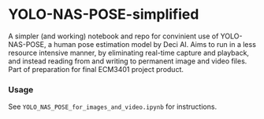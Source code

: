 # YOLO-NAS-POSE-simplified

A simpler (and working) notebook and repo for convinient use of YOLO-NAS-POSE, a human pose estimation model by Deci AI. Aims to run in a less resource intensive manner, by eliminating real-time capture and playback, and instead reading from and writing to permanent image and video files. Part of preparation for final ECM3401 project product.

### Usage

See `YOLO_NAS_POSE_for_images_and_video.ipynb` for instructions.
